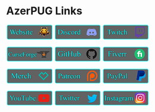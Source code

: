 # AzerPUG Links
[![](https://github.com/AzerPUG/AZP-Files/raw/main/Panels/Website%20Panel%20Small.png "")](http://www.azerpug.com "") 
[![](https://github.com/AzerPUG/AZP-Files/raw/main/Panels/Discord%20Panel%20Small.png "")](http://www.azerpug.com/discord "") 
[![](https://github.com/AzerPUG/AZP-Files/raw/main/Panels/Twitch%20Panel%20Small.png "")](http://www.azerpug.com/twitch "")  

[![](https://github.com/AzerPUG/AZP-Files/raw/main/Panels/CurseForge%20Panel%20Small.png "")](http://www.azerpug.com/curseforge "") 
[![](https://github.com/AzerPUG/AZP-Files/raw/main/Panels/GitHub%20Panel%20Small.png "")](http://www.azerpug.com/github "") 
[![](https://github.com/AzerPUG/AZP-Files/raw/main/Panels/Fiverr%20Panel%20Small.png "")](http://www.azerpug.com/fiverr "")  

[![](https://github.com/AzerPUG/AZP-Files/raw/main/Panels/Merch%20Panel%20Small.png "")](http://www.azerpug.com/merch "") 
[![](https://github.com/AzerPUG/AZP-Files/raw/main/Panels/Patreon%20Panel%20Small.png "")](http://www.azerpug.com/patreon "") 
[![](https://github.com/AzerPUG/AZP-Files/raw/main/Panels/PayPal%20Panel%20Small.png "")](http://www.azerpug.com/paypal "")  

[![](https://github.com/AzerPUG/AZP-Files/raw/main/Panels/YouTube%20Panel%20Small.png "")](http://www.azerpug.com/youtube "") 
[![](https://github.com/AzerPUG/AZP-Files/raw/main/Panels/Twitter%20Panel%20Small.png "")](http://www.azerpug.com/twitter "") 
[![](https://github.com/AzerPUG/AZP-Files/raw/main/Panels/Instagram%20Panel%20Small.png "")](http://www.azerpug.com/instagram "") 
